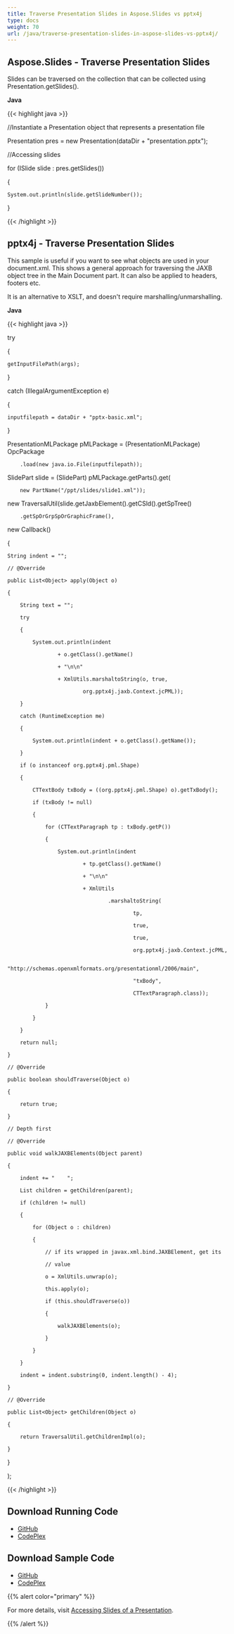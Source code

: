 ```yaml
---
title: Traverse Presentation Slides in Aspose.Slides vs pptx4j
type: docs
weight: 70
url: /java/traverse-presentation-slides-in-aspose-slides-vs-pptx4j/
---
```


## **Aspose.Slides - Traverse Presentation Slides**
Slides can be traversed on the collection that can be collected using Presentation.getSlides().

**Java**

{{< highlight java >}}

 //Instantiate a Presentation object that represents a presentation file

Presentation pres = new Presentation(dataDir + "presentation.pptx");

//Accessing slides

for (ISlide slide : pres.getSlides())

{

	System.out.println(slide.getSlideNumber());

}

{{< /highlight >}}
## **pptx4j - Traverse Presentation Slides**
This sample is useful if you want to see what objects are used in your document.xml.
This shows a general approach for traversing the JAXB object tree in the Main Document part.
It can also be applied to headers, footers etc.

It is an alternative to XSLT, and doesn't require marshalling/unmarshalling.

**Java**

{{< highlight java >}}

 try

{

	getInputFilePath(args);

}

catch (IllegalArgumentException e)

{

	inputfilepath = dataDir + "pptx-basic.xml";

}

PresentationMLPackage pMLPackage = (PresentationMLPackage) OpcPackage

		.load(new java.io.File(inputfilepath));

SlidePart slide = (SlidePart) pMLPackage.getParts().get(

		new PartName("/ppt/slides/slide1.xml"));

new TraversalUtil(slide.getJaxbElement().getCSld().getSpTree()

		.getSpOrGrpSpOrGraphicFrame(),

new Callback()

{

	String indent = "";

	// @Override

	public List<Object> apply(Object o)

	{

		String text = "";

		try

		{

			System.out.println(indent

					+ o.getClass().getName()

					+ "\n\n"

					+ XmlUtils.marshaltoString(o, true,

							org.pptx4j.jaxb.Context.jcPML));

		}

		catch (RuntimeException me)

		{

			System.out.println(indent + o.getClass().getName());

		}

		if (o instanceof org.pptx4j.pml.Shape)

		{

			CTTextBody txBody = ((org.pptx4j.pml.Shape) o).getTxBody();

			if (txBody != null)

			{

				for (CTTextParagraph tp : txBody.getP())

				{

					System.out.println(indent

							+ tp.getClass().getName()

							+ "\n\n"

							+ XmlUtils

									.marshaltoString(

											tp,

											true,

											true,

											org.pptx4j.jaxb.Context.jcPML,

											"http://schemas.openxmlformats.org/presentationml/2006/main",

											"txBody",

											CTTextParagraph.class));

				}

			}

		}

		return null;

	}

	// @Override

	public boolean shouldTraverse(Object o)

	{

		return true;

	}

	// Depth first

	// @Override

	public void walkJAXBElements(Object parent)

	{

		indent += "    ";

		List children = getChildren(parent);

		if (children != null)

		{

			for (Object o : children)

			{

				// if its wrapped in javax.xml.bind.JAXBElement, get its

				// value

				o = XmlUtils.unwrap(o);

				this.apply(o);

				if (this.shouldTraverse(o))

				{

					walkJAXBElements(o);

				}

			}

		}

		indent = indent.substring(0, indent.length() - 4);

	}

	// @Override

	public List<Object> getChildren(Object o)

	{

		return TraversalUtil.getChildrenImpl(o);

	}

}

);

{{< /highlight >}}
## **Download Running Code**
- [GitHub](https://github.com/aspose-slides/Aspose.Slides-for-Java/releases)
- [CodePlex](https://asposeslidesjavapptx4j.codeplex.com/releases)
## **Download Sample Code**
- [GitHub](https://github.com/aspose-slides/Aspose.Slides-for-Java)
- [CodePlex](https://asposeslidesjavapptx4j.codeplex.com/)

{{% alert color="primary" %}} 

For more details, visit [Accessing Slides of a Presentation](http://www.aspose.com/docs/display/slidesjava/Accessing+Slides+of+a+Presentation).

{{% /alert %}}
